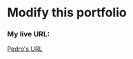 # Modify this portfolio

### My live URL:

[Pedro's URL](https://pedrogperez-portfolio.netlify.app/)
